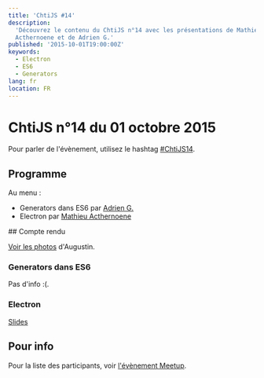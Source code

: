 ```yaml
---
title: 'ChtiJS #14'
description:
  'Découvrez le contenu du ChtiJS n°14 avec les présentations de Mathieu
  Acthernoene et de Adrien G.'
published: '2015-10-01T19:00:00Z'
keywords:
  - Electron
  - ES6
  - Generators
lang: fr
location: FR
---
```


# ChtiJS n°14 du 01 octobre 2015

Pour parler de l'évènement, utilisez le hashtag
[#ChtiJS14](https://twitter.com/search?q=%23ChtiJS14&src=hash).

## Programme

Au menu :

- Generators dans ES6 par [Adrien G.](https://twitter.com/baDotNet)
- Electron par [Mathieu Acthernoene](https://twitter.com/zoontek)

## Compte rendu

[Voir les photos](https://www.flickr.com/photos/ashassin/sets/72157659474767341)
d'Augustin.

### Generators dans ES6

Pas d'info :(.

### Electron

[Slides](http://slides.com/zoontek/electron#/)

## Pour info

Pour la liste des participants, voir
[l'évènement Meetup](http://www.meetup.com/fr-FR/FranceJS/events/225255092/).
